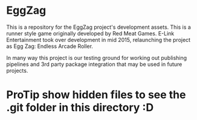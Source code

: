 # EggZag
This is a repository for the EggZag project's development assets. This is a runner style game originally developed by Red Meat Games. E-Link Entertainment took over development in mid 2015, relaunching the project as Egg Zag: Endless Arcade Roller.

In many way this project is our testing ground for working out publishing pipelines and 3rd party package integration that may be used in future projects.

# ProTip show hidden files to see the .git folder in this directory :D
